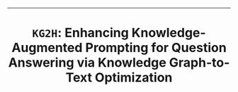 --- 
<div align="center">    
  
# `KG2H`: Enhancing Knowledge-Augmented Prompting for Question Answering   via Knowledge Graph-to-Text Optimization  

</div>

